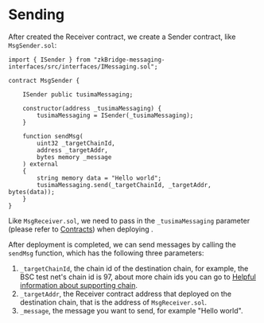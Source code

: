 # Sending

After created the Receiver contract, we create a Sender contract, like `MsgSender.sol`:

```solidity
import { ISender } from "zkBridge-messaging-interfaces/src/interfaces/IMessaging.sol";

contract MsgSender {
    
    ISender public tusimaMessaging;

    constructor(address _tusimaMessaging) {
        tusimaMessaging = ISender(_tusimaMessaging);
    }

    function sendMsg(
        uint32 _targetChainId, 
        address _targetAddr, 
        bytes memory _message
    ) external
    {
        string memory data = "Hello world";
        tusimaMessaging.send(_targetChainId, _targetAddr, bytes(data));
    }
}
```

Like `MsgReceiver.sol`, we need to pass in the `_tusimaMessaging` parameter (please refer to [Contracts](../contracts.md)) when deploying .

After deployment is completed, we can send messages by calling the `sendMsg` function, which has the following three parameters:

1. `_targetChainId`, the chain id of the destination chain, for example, the BSC test net's chain id is 97, about more chain ids you can go to [Helpful information about supporting chain](../../helpful-information-about-supporting-chain.md).
2. `_targetAddr`, the Receiver contract address that deployed on the destination chain, that is the address of  `MsgReceiver.sol`.
3. `_message`, the message you want to send, for example "Hello world".
